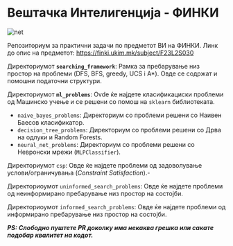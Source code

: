 # Вештачка Интелигенција - ФИНКИ



![net](https://github.com/user-attachments/assets/f8efdf82-f58e-4f6d-9e8a-676053ad498c)



Репозиториум за практични задачи по предметот ВИ на ФИНКИ. Линк до опис на предметот: https://finki.ukim.mk/subject/F23L2S030

Директориумот **``searching_framework``**: Рамка за пребарување низ простор на проблеми (DFS, BFS, greedy, UCS i A*). Овде се содржат и помошни податочни структури.

Директориумот **``ml_problems``**: Ovde ќе најдете класификациски проблеми од Машинско учење и се решени со помош на ``sklearn`` библиотеката.
-  ``naive_bayes_problems``: Директориум со проблеми решени со Наивен Баесов класификатор.
-  ``decision_tree_problems``: Директориум со проблеми решени со Дрва на одлуки и Random Forests.
-  ``neural_net_problems``: Директориум со проблеми решени со Невронски мрежи (``MLPClassifier``).

Директориумот ``csp``: Овде ќе најдете проблеми од задоволување услови/ограничувања (*Constraint Satisfaction*).-

Директориоумот ``uninformed_search_problems``: Овде ќе најдете проблеми од неинформирано пребарување низ простор на состојби.

Директориоумот ``informed_search_problems``: Овде ќе најдете проблеми од информирано пребарување низ простор на состојби.

***PS: Слободно пуштете PR доколку има некаква грешка или сакате подобар квалитет на кодот.***
